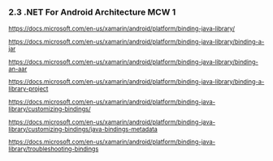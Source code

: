 ### 2.3 .NET For Android Architecture MCW 1

<small>

https://docs.microsoft.com/en-us/xamarin/android/platform/binding-java-library/

https://docs.microsoft.com/en-us/xamarin/android/platform/binding-java-library/binding-a-jar

https://docs.microsoft.com/en-us/xamarin/android/platform/binding-java-library/binding-an-aar

https://docs.microsoft.com/en-us/xamarin/android/platform/binding-java-library/binding-a-library-project

https://docs.microsoft.com/en-us/xamarin/android/platform/binding-java-library/customizing-bindings/

https://docs.microsoft.com/en-us/xamarin/android/platform/binding-java-library/customizing-bindings/java-bindings-metadata

https://docs.microsoft.com/en-us/xamarin/android/platform/binding-java-library/troubleshooting-bindings

</small>

